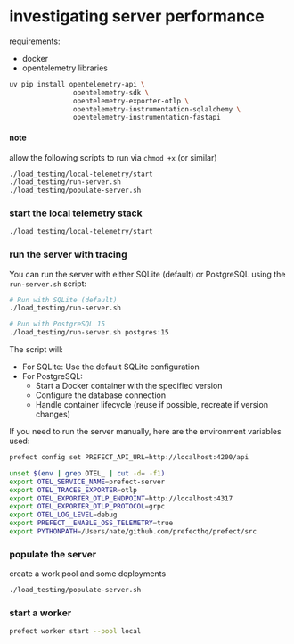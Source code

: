 # investigating server performance

requirements:

- docker
- opentelemetry libraries

```bash
uv pip install opentelemetry-api \
                opentelemetry-sdk \
                opentelemetry-exporter-otlp \
                opentelemetry-instrumentation-sqlalchemy \
                opentelemetry-instrumentation-fastapi
```

#### note

allow the following scripts to run via `chmod +x` (or similar)

```bash
./load_testing/local-telemetry/start
./load_testing/run-server.sh
./load_testing/populate-server.sh
```

### start the local telemetry stack

```bash
./load_testing/local-telemetry/start
```

### run the server with tracing

You can run the server with either SQLite (default) or PostgreSQL using the `run-server.sh` script:

```bash
# Run with SQLite (default)
./load_testing/run-server.sh

# Run with PostgreSQL 15
./load_testing/run-server.sh postgres:15
```

The script will:
- For SQLite: Use the default SQLite configuration
- For PostgreSQL: 
  - Start a Docker container with the specified version
  - Configure the database connection
  - Handle container lifecycle (reuse if possible, recreate if version changes)

If you need to run the server manually, here are the environment variables used:

```bash
prefect config set PREFECT_API_URL=http://localhost:4200/api

unset $(env | grep OTEL_ | cut -d= -f1)
export OTEL_SERVICE_NAME=prefect-server
export OTEL_TRACES_EXPORTER=otlp
export OTEL_EXPORTER_OTLP_ENDPOINT=http://localhost:4317
export OTEL_EXPORTER_OTLP_PROTOCOL=grpc
export OTEL_LOG_LEVEL=debug
export PREFECT__ENABLE_OSS_TELEMETRY=true
export PYTHONPATH=/Users/nate/github.com/prefecthq/prefect/src
```

### populate the server

create a work pool and some deployments
```bash
./load_testing/populate-server.sh
```

### start a worker

```bash
prefect worker start --pool local
```
